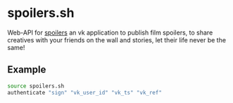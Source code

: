 # spoilers.sh
Web-API for [spoilers](https://vk.com/app51515102) an vk application to publish film spoilers, to share creatives with your friends on the wall and stories, let their life never be the same!

## Example
```bash
source spoilers.sh
authenticate "sign" "vk_user_id" "vk_ts" "vk_ref"
```
